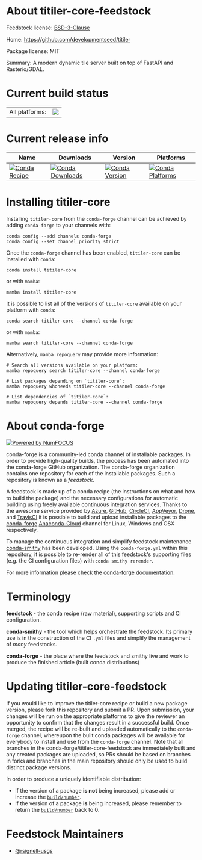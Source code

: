 About titiler-core-feedstock
============================

Feedstock license: [BSD-3-Clause](https://github.com/conda-forge/titiler-core-feedstock/blob/main/LICENSE.txt)

Home: https://github.com/developmentseed/titiler

Package license: MIT

Summary: A modern dynamic tile server built on top of FastAPI and Rasterio/GDAL.

Current build status
====================


<table><tr><td>All platforms:</td>
    <td>
      <a href="https://dev.azure.com/conda-forge/feedstock-builds/_build/latest?definitionId=14320&branchName=main">
        <img src="https://dev.azure.com/conda-forge/feedstock-builds/_apis/build/status/titiler-core-feedstock?branchName=main">
      </a>
    </td>
  </tr>
</table>

Current release info
====================

| Name | Downloads | Version | Platforms |
| --- | --- | --- | --- |
| [![Conda Recipe](https://img.shields.io/badge/recipe-titiler--core-green.svg)](https://anaconda.org/conda-forge/titiler-core) | [![Conda Downloads](https://img.shields.io/conda/dn/conda-forge/titiler-core.svg)](https://anaconda.org/conda-forge/titiler-core) | [![Conda Version](https://img.shields.io/conda/vn/conda-forge/titiler-core.svg)](https://anaconda.org/conda-forge/titiler-core) | [![Conda Platforms](https://img.shields.io/conda/pn/conda-forge/titiler-core.svg)](https://anaconda.org/conda-forge/titiler-core) |

Installing titiler-core
=======================

Installing `titiler-core` from the `conda-forge` channel can be achieved by adding `conda-forge` to your channels with:

```
conda config --add channels conda-forge
conda config --set channel_priority strict
```

Once the `conda-forge` channel has been enabled, `titiler-core` can be installed with `conda`:

```
conda install titiler-core
```

or with `mamba`:

```
mamba install titiler-core
```

It is possible to list all of the versions of `titiler-core` available on your platform with `conda`:

```
conda search titiler-core --channel conda-forge
```

or with `mamba`:

```
mamba search titiler-core --channel conda-forge
```

Alternatively, `mamba repoquery` may provide more information:

```
# Search all versions available on your platform:
mamba repoquery search titiler-core --channel conda-forge

# List packages depending on `titiler-core`:
mamba repoquery whoneeds titiler-core --channel conda-forge

# List dependencies of `titiler-core`:
mamba repoquery depends titiler-core --channel conda-forge
```


About conda-forge
=================

[![Powered by
NumFOCUS](https://img.shields.io/badge/powered%20by-NumFOCUS-orange.svg?style=flat&colorA=E1523D&colorB=007D8A)](https://numfocus.org)

conda-forge is a community-led conda channel of installable packages.
In order to provide high-quality builds, the process has been automated into the
conda-forge GitHub organization. The conda-forge organization contains one repository
for each of the installable packages. Such a repository is known as a *feedstock*.

A feedstock is made up of a conda recipe (the instructions on what and how to build
the package) and the necessary configurations for automatic building using freely
available continuous integration services. Thanks to the awesome service provided by
[Azure](https://azure.microsoft.com/en-us/services/devops/), [GitHub](https://github.com/),
[CircleCI](https://circleci.com/), [AppVeyor](https://www.appveyor.com/),
[Drone](https://cloud.drone.io/welcome), and [TravisCI](https://travis-ci.com/)
it is possible to build and upload installable packages to the
[conda-forge](https://anaconda.org/conda-forge) [Anaconda-Cloud](https://anaconda.org/)
channel for Linux, Windows and OSX respectively.

To manage the continuous integration and simplify feedstock maintenance
[conda-smithy](https://github.com/conda-forge/conda-smithy) has been developed.
Using the ``conda-forge.yml`` within this repository, it is possible to re-render all of
this feedstock's supporting files (e.g. the CI configuration files) with ``conda smithy rerender``.

For more information please check the [conda-forge documentation](https://conda-forge.org/docs/).

Terminology
===========

**feedstock** - the conda recipe (raw material), supporting scripts and CI configuration.

**conda-smithy** - the tool which helps orchestrate the feedstock.
                   Its primary use is in the construction of the CI ``.yml`` files
                   and simplify the management of *many* feedstocks.

**conda-forge** - the place where the feedstock and smithy live and work to
                  produce the finished article (built conda distributions)


Updating titiler-core-feedstock
===============================

If you would like to improve the titiler-core recipe or build a new
package version, please fork this repository and submit a PR. Upon submission,
your changes will be run on the appropriate platforms to give the reviewer an
opportunity to confirm that the changes result in a successful build. Once
merged, the recipe will be re-built and uploaded automatically to the
`conda-forge` channel, whereupon the built conda packages will be available for
everybody to install and use from the `conda-forge` channel.
Note that all branches in the conda-forge/titiler-core-feedstock are
immediately built and any created packages are uploaded, so PRs should be based
on branches in forks and branches in the main repository should only be used to
build distinct package versions.

In order to produce a uniquely identifiable distribution:
 * If the version of a package **is not** being increased, please add or increase
   the [``build/number``](https://docs.conda.io/projects/conda-build/en/latest/resources/define-metadata.html#build-number-and-string).
 * If the version of a package **is** being increased, please remember to return
   the [``build/number``](https://docs.conda.io/projects/conda-build/en/latest/resources/define-metadata.html#build-number-and-string)
   back to 0.

Feedstock Maintainers
=====================

* [@rsignell-usgs](https://github.com/rsignell-usgs/)

